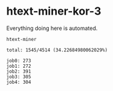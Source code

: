 # htext-miner-kor-3

Everything doing here is automated.

```
htext-miner

total: 1545/4514 (34.22684980062029%)

job0: 273
job1: 272
job2: 391
job3: 305
job4: 304
```